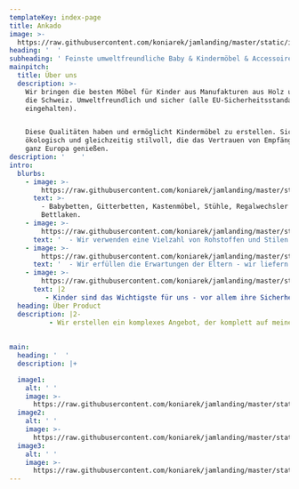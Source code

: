 ```yaml
---
templateKey: index-page
title: Ankado
image: >-
  https://raw.githubusercontent.com/koniarek/jamlanding/master/static/img/ankado..png
heading: '  '
subheading: ' Feinste umweltfreundliche Baby & Kindermöbel & Accessoires'
mainpitch:
  title: Über uns
  description: >-
    Wir bringen die besten Möbel für Kinder aus Manufakturen aus Holz und MDF in
    die Schweiz. Umweltfreundlich und sicher (alle EU-Sicherheitsstandards sind
    eingehalten). 


    Diese Qualitäten haben und ermöglicht Kindermöbel zu erstellen. Sicher,
    ökologisch und gleichzeitig stilvoll, die das Vertrauen von Empfänger in
    ganz Europa genießen.
description: '    '
intro:
  blurbs:
    - image: >-
        https://raw.githubusercontent.com/koniarek/jamlanding/master/static/img/tom5-3.jpg
      text: >-
        - Babybetten, Gitterbetten, Kastenmöbel, Stühle, Regalwechsler und
        Bettlaken.
    - image: >-
        https://raw.githubusercontent.com/koniarek/jamlanding/master/static/img/tom.jpg
      text: '  - Wir verwenden eine Vielzahl von Rohstoffen und Stilen und folgen die neusten Trends, um jeden Geschmack treffen zu können.'
    - image: >-
        https://raw.githubusercontent.com/koniarek/jamlanding/master/static/img/laura-2.jpg
      text: '  - Wir erfüllen die Erwartungen der Eltern - wir liefern Produkte mit einer viel höheren Qualität als in den Standards enthalten.'
    - image: >-
        https://raw.githubusercontent.com/koniarek/jamlanding/master/static/img/laura.jpg
      text: |2
         - Kinder sind das Wichtigste für uns - vor allem ihre Sicherheit. Deshalb verwenden wir im Produktionsprozess nur Materialien, die die strengen EU-Sicherheitsstandards erfüllen (einschließlich: N N-EN 1130-1, PN-EN 1130-1 [PN-EN 1130-1: 2001, PN-EN 1130-2: 2001), die sich durch hohe Qualität und ökologische Anforderungen auszeichnen
  heading: Über Product
  description: |2-
          - Wir erstellen ein komplexes Angebot, der komplett auf meinem Profil vorhanden ist, es ist aber auch möglich, individuell ausgewählte Produkte auf dem Wunsch vom Kunden zu holen und auf diesem Weg bieten wir vorgefertigten Lösungen an,die ermöglichen ein Kinderraum leicht einzurichten, sowie einzelne Elemente der Ausstattung anzupassen.
        
     
main:
  heading: '  '
  description: |+

  image1:
    alt: ' '
    image: >-
      https://raw.githubusercontent.com/koniarek/jamlanding/master/static/img/emily7.jpg
  image2:
    alt: ' '
    image: >-
      https://raw.githubusercontent.com/koniarek/jamlanding/master/static/img/laura1.jpg
  image3:
    alt: ' '
    image: >-
      https://raw.githubusercontent.com/koniarek/jamlanding/master/static/img/laura3.jpg
---
```


